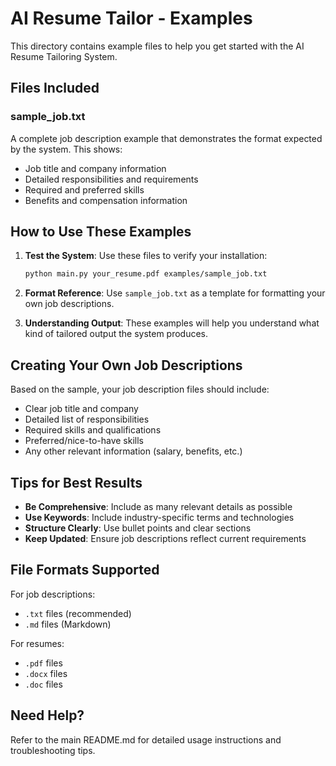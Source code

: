 # AI Resume Tailor - Examples

This directory contains example files to help you get started with the AI Resume Tailoring System.

## Files Included

### sample_job.txt
A complete job description example that demonstrates the format expected by the system. This shows:
- Job title and company information
- Detailed responsibilities and requirements
- Required and preferred skills
- Benefits and compensation information

## How to Use These Examples

1. **Test the System**: Use these files to verify your installation:
   ```bash
   python main.py your_resume.pdf examples/sample_job.txt
   ```

2. **Format Reference**: Use `sample_job.txt` as a template for formatting your own job descriptions.

3. **Understanding Output**: These examples will help you understand what kind of tailored output the system produces.

## Creating Your Own Job Descriptions

Based on the sample, your job description files should include:
- Clear job title and company
- Detailed list of responsibilities
- Required skills and qualifications
- Preferred/nice-to-have skills
- Any other relevant information (salary, benefits, etc.)

## Tips for Best Results

- **Be Comprehensive**: Include as many relevant details as possible
- **Use Keywords**: Include industry-specific terms and technologies
- **Structure Clearly**: Use bullet points and clear sections
- **Keep Updated**: Ensure job descriptions reflect current requirements

## File Formats Supported

For job descriptions:
- `.txt` files (recommended)
- `.md` files (Markdown)

For resumes:
- `.pdf` files
- `.docx` files
- `.doc` files

## Need Help?

Refer to the main README.md for detailed usage instructions and troubleshooting tips.